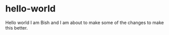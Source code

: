 # hello-world
Hello world
I am Bish and I am about to make some of the changes to make this better.
